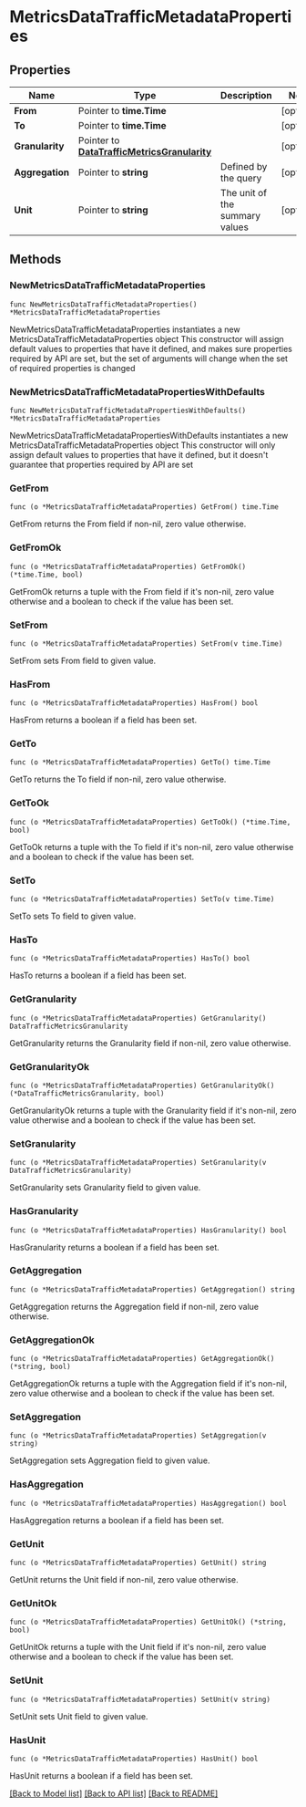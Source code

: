 # MetricsDataTrafficMetadataProperties

## Properties

Name | Type | Description | Notes
------------ | ------------- | ------------- | -------------
**From** | Pointer to **time.Time** |  | [optional] 
**To** | Pointer to **time.Time** |  | [optional] 
**Granularity** | Pointer to [**DataTrafficMetricsGranularity**](DataTrafficMetricsGranularity.md) |  | [optional] 
**Aggregation** | Pointer to **string** | Defined by the query | [optional] 
**Unit** | Pointer to **string** | The unit of the summary values | [optional] 

## Methods

### NewMetricsDataTrafficMetadataProperties

`func NewMetricsDataTrafficMetadataProperties() *MetricsDataTrafficMetadataProperties`

NewMetricsDataTrafficMetadataProperties instantiates a new MetricsDataTrafficMetadataProperties object
This constructor will assign default values to properties that have it defined,
and makes sure properties required by API are set, but the set of arguments
will change when the set of required properties is changed

### NewMetricsDataTrafficMetadataPropertiesWithDefaults

`func NewMetricsDataTrafficMetadataPropertiesWithDefaults() *MetricsDataTrafficMetadataProperties`

NewMetricsDataTrafficMetadataPropertiesWithDefaults instantiates a new MetricsDataTrafficMetadataProperties object
This constructor will only assign default values to properties that have it defined,
but it doesn't guarantee that properties required by API are set

### GetFrom

`func (o *MetricsDataTrafficMetadataProperties) GetFrom() time.Time`

GetFrom returns the From field if non-nil, zero value otherwise.

### GetFromOk

`func (o *MetricsDataTrafficMetadataProperties) GetFromOk() (*time.Time, bool)`

GetFromOk returns a tuple with the From field if it's non-nil, zero value otherwise
and a boolean to check if the value has been set.

### SetFrom

`func (o *MetricsDataTrafficMetadataProperties) SetFrom(v time.Time)`

SetFrom sets From field to given value.

### HasFrom

`func (o *MetricsDataTrafficMetadataProperties) HasFrom() bool`

HasFrom returns a boolean if a field has been set.

### GetTo

`func (o *MetricsDataTrafficMetadataProperties) GetTo() time.Time`

GetTo returns the To field if non-nil, zero value otherwise.

### GetToOk

`func (o *MetricsDataTrafficMetadataProperties) GetToOk() (*time.Time, bool)`

GetToOk returns a tuple with the To field if it's non-nil, zero value otherwise
and a boolean to check if the value has been set.

### SetTo

`func (o *MetricsDataTrafficMetadataProperties) SetTo(v time.Time)`

SetTo sets To field to given value.

### HasTo

`func (o *MetricsDataTrafficMetadataProperties) HasTo() bool`

HasTo returns a boolean if a field has been set.

### GetGranularity

`func (o *MetricsDataTrafficMetadataProperties) GetGranularity() DataTrafficMetricsGranularity`

GetGranularity returns the Granularity field if non-nil, zero value otherwise.

### GetGranularityOk

`func (o *MetricsDataTrafficMetadataProperties) GetGranularityOk() (*DataTrafficMetricsGranularity, bool)`

GetGranularityOk returns a tuple with the Granularity field if it's non-nil, zero value otherwise
and a boolean to check if the value has been set.

### SetGranularity

`func (o *MetricsDataTrafficMetadataProperties) SetGranularity(v DataTrafficMetricsGranularity)`

SetGranularity sets Granularity field to given value.

### HasGranularity

`func (o *MetricsDataTrafficMetadataProperties) HasGranularity() bool`

HasGranularity returns a boolean if a field has been set.

### GetAggregation

`func (o *MetricsDataTrafficMetadataProperties) GetAggregation() string`

GetAggregation returns the Aggregation field if non-nil, zero value otherwise.

### GetAggregationOk

`func (o *MetricsDataTrafficMetadataProperties) GetAggregationOk() (*string, bool)`

GetAggregationOk returns a tuple with the Aggregation field if it's non-nil, zero value otherwise
and a boolean to check if the value has been set.

### SetAggregation

`func (o *MetricsDataTrafficMetadataProperties) SetAggregation(v string)`

SetAggregation sets Aggregation field to given value.

### HasAggregation

`func (o *MetricsDataTrafficMetadataProperties) HasAggregation() bool`

HasAggregation returns a boolean if a field has been set.

### GetUnit

`func (o *MetricsDataTrafficMetadataProperties) GetUnit() string`

GetUnit returns the Unit field if non-nil, zero value otherwise.

### GetUnitOk

`func (o *MetricsDataTrafficMetadataProperties) GetUnitOk() (*string, bool)`

GetUnitOk returns a tuple with the Unit field if it's non-nil, zero value otherwise
and a boolean to check if the value has been set.

### SetUnit

`func (o *MetricsDataTrafficMetadataProperties) SetUnit(v string)`

SetUnit sets Unit field to given value.

### HasUnit

`func (o *MetricsDataTrafficMetadataProperties) HasUnit() bool`

HasUnit returns a boolean if a field has been set.


[[Back to Model list]](../README.md#documentation-for-models) [[Back to API list]](../README.md#documentation-for-api-endpoints) [[Back to README]](../README.md)



